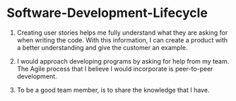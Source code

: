 # Software-Development-Lifecycle

1.	Creating user stories helps me fully understand what they are asking for when writing the code. With this information, I can create a product with a better understanding and give the customer an example.

2.	I would approach developing programs by asking for help from my team. The Agile process that I believe I would incorporate is peer-to-peer development.

3.	To be a good team member, is to share the knowledge that I have.
